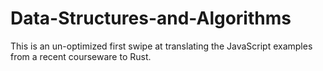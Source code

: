 # Data-Structures-and-Algorithms

This is an un-optimized first swipe at translating the JavaScript examples from a recent courseware to Rust.
